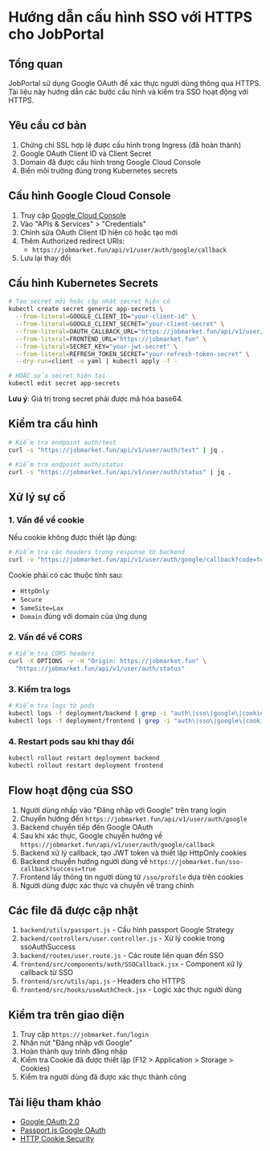 # Hướng dẫn cấu hình SSO với HTTPS cho JobPortal

## Tổng quan

JobPortal sử dụng Google OAuth để xác thực người dùng thông qua HTTPS. Tài liệu này hướng dẫn các bước cấu hình và kiểm tra SSO hoạt động với HTTPS.

## Yêu cầu cơ bản

1. Chứng chỉ SSL hợp lệ được cấu hình trong Ingress (đã hoàn thành)
2. Google OAuth Client ID và Client Secret
3. Domain đã được cấu hình trong Google Cloud Console
4. Biến môi trường đúng trong Kubernetes secrets

## Cấu hình Google Cloud Console

1. Truy cập [Google Cloud Console](https://console.cloud.google.com/)
2. Vào "APIs & Services" > "Credentials"
3. Chỉnh sửa OAuth Client ID hiện có hoặc tạo mới
4. Thêm Authorized redirect URIs:
   - `https://jobmarket.fun/api/v1/user/auth/google/callback`
5. Lưu lại thay đổi

## Cấu hình Kubernetes Secrets

```bash
# Tạo secret mới hoặc cập nhật secret hiện có
kubectl create secret generic app-secrets \
  --from-literal=GOOGLE_CLIENT_ID="your-client-id" \
  --from-literal=GOOGLE_CLIENT_SECRET="your-client-secret" \
  --from-literal=OAUTH_CALLBACK_URL="https://jobmarket.fun/api/v1/user/auth/google/callback" \
  --from-literal=FRONTEND_URL="https://jobmarket.fun" \
  --from-literal=SECRET_KEY="your-jwt-secret" \
  --from-literal=REFRESH_TOKEN_SECRET="your-refresh-token-secret" \
  --dry-run=client -o yaml | kubectl apply -f -

# HOẶC sửa secret hiện tại
kubectl edit secret app-secrets
```

**Lưu ý**: Giá trị trong secret phải được mã hóa base64.

## Kiểm tra cấu hình

```bash
# Kiểm tra endpoint auth/test
curl -s "https://jobmarket.fun/api/v1/user/auth/test" | jq .

# Kiểm tra endpoint auth/status
curl -s "https://jobmarket.fun/api/v1/user/auth/status" | jq .
```

## Xử lý sự cố

### 1. Vấn đề về cookie

Nếu cookie không được thiết lập đúng:

```bash
# Kiểm tra các headers trong response từ backend
curl -v "https://jobmarket.fun/api/v1/user/auth/google/callback?code=test&state=test"
```

Cookie phải có các thuộc tính sau:
- `HttpOnly`
- `Secure`
- `SameSite=Lax`
- `Domain` đúng với domain của ứng dụng

### 2. Vấn đề về CORS

```bash
# Kiểm tra CORS headers
curl -X OPTIONS -v -H "Origin: https://jobmarket.fun" \
  "https://jobmarket.fun/api/v1/user/auth/status"
```

### 3. Kiểm tra logs

```bash
# Kiểm tra logs từ pods
kubectl logs -f deployment/backend | grep -i "auth\|sso\|google\|cookie"
kubectl logs -f deployment/frontend | grep -i "auth\|sso\|google\|cookie"
```

### 4. Restart pods sau khi thay đổi

```bash
kubectl rollout restart deployment backend
kubectl rollout restart deployment frontend
```

## Flow hoạt động của SSO

1. Người dùng nhấp vào "Đăng nhập với Google" trên trang login
2. Chuyển hướng đến `https://jobmarket.fun/api/v1/user/auth/google`
3. Backend chuyển tiếp đến Google OAuth
4. Sau khi xác thực, Google chuyển hướng về `https://jobmarket.fun/api/v1/user/auth/google/callback`
5. Backend xử lý callback, tạo JWT token và thiết lập HttpOnly cookies
6. Backend chuyển hướng người dùng về `https://jobmarket.fun/sso-callback?success=true`
7. Frontend lấy thông tin người dùng từ `/sso/profile` dựa trên cookies
8. Người dùng được xác thực và chuyển về trang chính

## Các file đã được cập nhật

1. `backend/utils/passport.js` - Cấu hình passport Google Strategy
2. `backend/controllers/user.controller.js` - Xử lý cookie trong ssoAuthSuccess
3. `backend/routes/user.route.js` - Các route liên quan đến SSO
4. `frontend/src/components/auth/SSOCallback.jsx` - Component xử lý callback từ SSO
5. `frontend/src/utils/api.js` - Headers cho HTTPS
6. `frontend/src/hooks/useAuthCheck.jsx` - Logic xác thực người dùng

## Kiểm tra trên giao diện

1. Truy cập `https://jobmarket.fun/login`
2. Nhấn nút "Đăng nhập với Google"
3. Hoàn thành quy trình đăng nhập
4. Kiểm tra Cookie đã được thiết lập (F12 > Application > Storage > Cookies)
5. Kiểm tra người dùng đã được xác thực thành công

## Tài liệu tham khảo

- [Google OAuth 2.0](https://developers.google.com/identity/protocols/oauth2)
- [Passport.js Google OAuth](http://www.passportjs.org/packages/passport-google-oauth20/)
- [HTTP Cookie Security](https://developer.mozilla.org/en-US/docs/Web/HTTP/Cookies#security)
